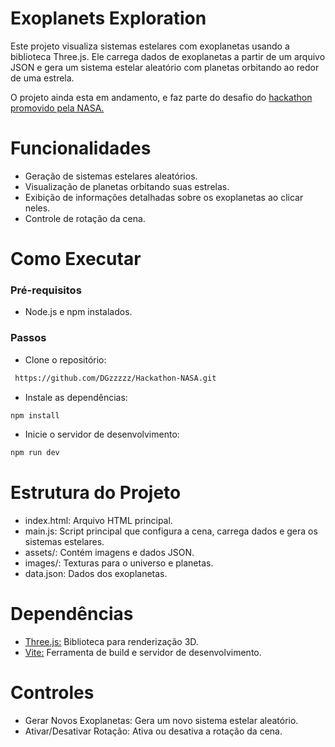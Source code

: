# Exoplanets Exploration

Este projeto visualiza sistemas estelares com exoplanetas usando a biblioteca Three.js. Ele carrega dados de exoplanetas a partir de um arquivo JSON e gera um sistema estelar aleatório com planetas orbitando ao redor de uma estrela.

O projeto ainda esta em andamento, e faz parte do desafio do [hackathon promovido pela NASA.](https://www.spaceappschallenge.org/)

# Funcionalidades

- Geração de sistemas estelares aleatórios.
- Visualização de planetas orbitando suas estrelas.
- Exibição de informações detalhadas sobre os exoplanetas ao clicar neles.
- Controle de rotação da cena.

# Como Executar
### Pré-requisitos
- Node.js e npm instalados.

### Passos

- Clone o repositório:

```sh
 https://github.com/DGzzzzz/Hackathon-NASA.git
```
- Instale as dependências:
```sh
npm install
```
- Inicie o servidor de desenvolvimento:
```sh
npm run dev
```

# Estrutura do Projeto

- index.html: Arquivo HTML principal.
- main.js: Script principal que configura a cena, carrega dados e gera os sistemas estelares.
- assets/: Contém imagens e dados JSON.
- images/: Texturas para o universo e planetas.
- data.json: Dados dos exoplanetas.

# Dependências
- [Three.js:](https://threejs.org/) Biblioteca para renderização 3D.
- [Vite:](https://vitejs.dev/) Ferramenta de build e servidor de desenvolvimento.

# Controles
- Gerar Novos Exoplanetas: Gera um novo sistema estelar aleatório.
- Ativar/Desativar Rotação: Ativa ou desativa a rotação da cena.
